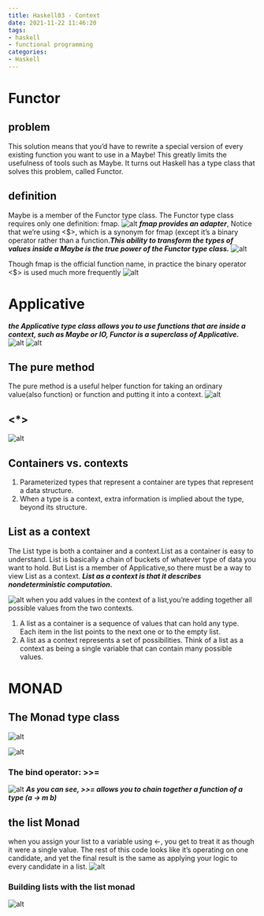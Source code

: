 ```yaml
---
title: Haskell03 - Context
date: 2021-11-22 11:46:20
tags:
- haskell 
- functional programming
categories:
- Haskell
---
```


# Functor

## problem
This solution means that you’d have to rewrite a special version of every existing function you want to use in a Maybe! This greatly limits the usefulness of tools such as Maybe. It turns out Haskell has a type class that solves this problem, called Functor.

## definition
Maybe is a member of the Functor type class. The Functor type class requires only one definition: fmap.
![alt](Context/1.jpg)
_**fmap provides an adapter**_, Notice that we’re using <$>, which is a synonym for fmap (except it’s a binary operator rather than a function._**This ability to transform the types of values inside a Maybe is the true power of the Functor type class.**_
![alt](Context/2.jpg)

Though fmap is the official function name, in practice the binary operator <$> is used much more frequently
![alt](Context/3.png)

# Applicative
_**the Applicative type class allows you to use functions that are inside a context, such as Maybe or IO, Functor is a superclass of Applicative.**_
![alt](Context/4.jpg)
![alt](Context/5.jpg)

## The pure method
The pure method is a useful helper function for taking an ordinary value(also function) or function and putting it into a context.
![alt](Context/7.png)

## <*>
![alt](Context/6.png)

## Containers vs. contexts
1. Parameterized types that represent a container are types that represent a data structure.
2. When a type is a context, extra information is implied about the type, beyond its structure.

## List as a context
The List type is both a container and a context.List as a container is easy to understand. List is basically a chain of buckets of whatever type of data you want to hold. But List is a member of Applicative,so there must be a way to view List as a context.
_**List as a context is that it describes nondeterministic computation.**_

![alt](Context/8.png)
when you add values in the context of a list,you’re adding together all possible values from the two contexts.

1. A list as a container is a sequence of values that can hold any type. Each item in the list points to the next one or to the empty list.
2. A list as a context represents a set of possibilities. Think of a list as a context as being a single variable that can contain many possible values.

# MONAD
## The Monad type class
![alt](Context/10.jpg)

![alt](Context/11.png)

### The bind operator: >>=
![alt](Context/9.png)
_**As you can see, >>= allows you to chain together a function of a type (a -> m b)**_

## the list Monad
when you assign your list to a variable using <-, you get to treat it as though it were a single value. The rest of this code looks like it’s operating on one candidate, and yet the final result is the same as applying your logic to every candidate in a list.
![alt](Context/12.png)

### Building lists with the list monad

![alt](Context/13.png)